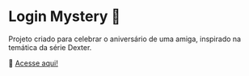 # Login Mystery 🔪

Projeto criado para celebrar o aniversário de uma amiga, inspirado na temática da série Dexter.


🔗 [Acesse aqui!](https://luuhxd.github.io/Aninha/)


